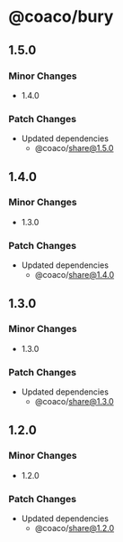 # @coaco/bury

## 1.5.0

### Minor Changes

- 1.4.0

### Patch Changes

- Updated dependencies
  - @coaco/share@1.5.0

## 1.4.0

### Minor Changes

- 1.3.0

### Patch Changes

- Updated dependencies
  - @coaco/share@1.4.0

## 1.3.0

### Minor Changes

- 1.3.0

### Patch Changes

- Updated dependencies
  - @coaco/share@1.3.0

## 1.2.0

### Minor Changes

- 1.2.0

### Patch Changes

- Updated dependencies
  - @coaco/share@1.2.0
